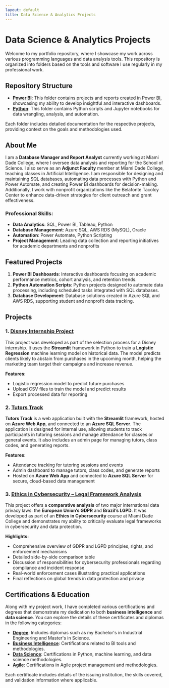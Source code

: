 ```yaml
---
layout: default
title: Data Science & Analytics Projects
---
```


# Data Science & Analytics Projects

Welcome to my portfolio repository, where I showcase my work across various programming languages and data analysis tools. This repository is organized into folders based on the tools and software I use regularly in my professional work.

## Repository Structure
- **[Power BI](https://github.com/orbek/portfolio/tree/main/Power%20BI)**: This folder contains projects and reports created in Power BI, showcasing my ability to develop insightful and interactive dashboards.
- **[Python](https://github.com/orbek/portfolio/tree/main/Python)**: This folder contains Python scripts and Jupyter notebooks for data wrangling, analysis, and automation.

Each folder includes detailed documentation for the respective projects, providing context on the goals and methodologies used.

## About Me
I am a **Database Manager and Report Analyst** currently working at Miami Dade College, where I oversee data analysis and reporting for the School of Science. I also serve as an **Adjunct Faculty** member at Miami Dade College, teaching classes in Artificial Intelligence. I am responsible for designing and maintaining SQL databases, automating data processes with Python and Power Automate, and creating Power BI dashboards for decision-making. Additionally, I work with nonprofit organizations like the Belafonte Tacolcy Center to enhance data-driven strategies for client outreach and grant effectiveness.

### Professional Skills:
- **Data Analytics**: SQL, Power BI, Tableau, Python
- **Database Management**: Azure SQL, AWS RDS (MySQL), Oracle
- **Automation**: Power Automate, Python Scripting
- **Project Management**: Leading data collection and reporting initiatives for academic departments and nonprofits

## Featured Projects
1. **Power BI Dashboards**: Interactive dashboards focusing on academic performance metrics, cohort analysis, and retention trends.
2. **Python Automation Scripts**: Python projects designed to automate data processing, including scheduled tasks integrated with SQL databases.
3. **Database Development**: Database solutions created in Azure SQL and AWS RDS, supporting student and nonprofit data tracking.

## Projects

### 1. [Disney Internship Project](https://github.com/orbek/DisneyIntership)
This project was developed as part of the selection process for a Disney internship. It uses the **Streamlit** framework in Python to train a **Logistic Regression** machine learning model on historical data. The model predicts clients likely to abstain from purchases in the upcoming month, helping the marketing team target their campaigns and increase revenue. 

**Features:**
- Logistic regression model to predict future purchases
- Upload CSV files to train the model and predict results
- Export processed data for reporting

### 2. [Tutors Track](https://github.com/orbek/Tutors_track)
**Tutors Track** is a web application built with the **Streamlit** framework, hosted on **Azure Web App**, and connected to an **Azure SQL Server**. The application is designed for internal use, allowing students to track participants in tutoring sessions and manage attendance for classes or general events. It also includes an admin page for managing tutors, class codes, and generating reports.

**Features:**
- Attendance tracking for tutoring sessions and events
- Admin dashboard to manage tutors, class codes, and generate reports
- Hosted on **Azure Web App** and connected to **Azure SQL Server** for secure, cloud-based data management

### 3. [Ethics in Cybersecurity – Legal Framework Analysis](https://github.com/orbek/portfolio/blob/main/projects/Ethics%20in%20Cybersecurity%20-%20Legal%20Framework%20Analysis.pdf)
This project offers a **comparative analysis** of two major international data privacy laws: the **European Union’s GDPR** and **Brazil’s LGPD**. It was developed as part of an **Ethics in Cybersecurity** course at Miami Dade College and demonstrates my ability to critically evaluate legal frameworks in cybersecurity and data protection.

**Highlights:**
- Comprehensive overview of GDPR and LGPD principles, rights, and enforcement mechanisms
- Detailed side-by-side comparison table
- Discussion of responsibilities for cybersecurity professionals regarding compliance and incident response
- Real-world enforcement cases illustrating practical applications
- Final reflections on global trends in data protection and privacy

## Certifications & Education
Along with my project work, I have completed various certifications and degrees that demonstrate my dedication to both **business intelligence** and **data science**. You can explore the details of these certificates and diplomas in the following categories:

- **[Degree](https://github.com/orbek/portfolio/tree/main/Certificates/Degree)**: Includes diplomas such as my Bachelor's in Industrial Engineering and Master's in Science.
- **[Business Intelligence](https://github.com/orbek/portfolio/tree/main/Certificates/Business%20Intelligence)**: Certifications related to BI tools and methodologies.
- **[Data Science](https://github.com/orbek/portfolio/tree/main/Certificates/Data%20Science)**: Certifications in Python, machine learning, and data science methodologies.
- **[Agile](https://github.com/orbek/portfolio/tree/main/Certificates/Agile)**: Certifications in Agile project management and methodologies.

Each certificate includes details of the issuing institution, the skills covered, and validation information where applicable.
